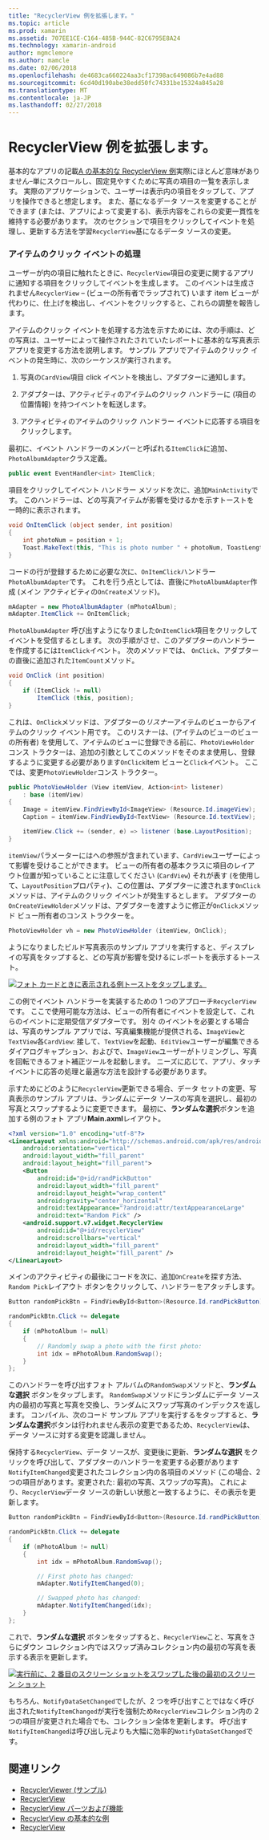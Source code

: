 ```yaml
---
title: "RecyclerView 例を拡張します。"
ms.topic: article
ms.prod: xamarin
ms.assetid: 707EE1CE-C164-485B-944C-82C6795E8A24
ms.technology: xamarin-android
author: mgmclemore
ms.author: mamcle
ms.date: 02/06/2018
ms.openlocfilehash: de4683ca660224aa3cf17398ac649086b7e4ad88
ms.sourcegitcommit: 6cd40d190abe38edd50fc74331be15324a845a28
ms.translationtype: MT
ms.contentlocale: ja-JP
ms.lasthandoff: 02/27/2018
---
```

# <a name="extending-the-recyclerview-example"></a>RecyclerView 例を拡張します。


基本的なアプリの記載[A の基本的な RecyclerView 例](~/android/user-interface/layouts/recycler-view/recyclerview-example.md)実際にほとんど意味がありません&ndash;単にスクロールし、固定見やすくために写真の項目の一覧を表示します。 実際のアプリケーションで、ユーザーは表示内の項目をタップして、アプリを操作できると想定します。 また、基になるデータ ソースを変更することができます (または、アプリによって変更する)、表示内容をこれらの変更一貫性を維持する必要があります。 次のセクションで項目をクリックしてイベントを処理し、更新する方法を学習`RecyclerView`基になるデータ ソースの変更。

<a name="itemclick" />

### <a name="handling-item-click-events"></a>アイテムのクリック イベントの処理

ユーザーが内の項目に触れたときに、`RecyclerView`項目の変更に関するアプリに通知する項目をクリックしてイベントを生成します。 このイベントは生成されません`RecyclerView` &ndash; (ビューの所有者でラップされて) います item ビューが代わりに、仕上げを検出し、イベントをクリックすると、これらの調整を報告します。

アイテムのクリック イベントを処理する方法を示すためには、次の手順は、どの写真は、ユーザーによって操作されたされていたレポートに基本的な写真表示アプリを変更する方法を説明します。 サンプル アプリでアイテムのクリック イベントの発生時に、次のシーケンスが実行されます。

1.  写真の`CardView`項目 click イベントを検出し、アダプターに通知します。

2.  アダプターは、アクティビティのアイテムのクリック ハンドラーに (項目の位置情報) を持つイベントを転送します。

3.  アクティビティのアイテムのクリック ハンドラー イベントに応答する項目をクリックします。

最初に、イベント ハンドラーのメンバーと呼ばれる`ItemClick`に追加、`PhotoAlbumAdapter`クラス定義。

```csharp
public event EventHandler<int> ItemClick;
```

項目をクリックしてイベント ハンドラー メソッドを次に、追加`MainActivity`です。
このハンドラーは、どの写真アイテムが影響を受けるかを示すトーストを一時的に表示されます。

```csharp
void OnItemClick (object sender, int position)
{
    int photoNum = position + 1;
    Toast.MakeText(this, "This is photo number " + photoNum, ToastLength.Short).Show();
}

```

コードの行が登録するために必要な次に、`OnItemClick`ハンドラー`PhotoAlbumAdapter`です。 これを行う点としては、直後に`PhotoAlbumAdapter`作成 (メイン アクティビティの`OnCreate`メソッド)。

```csharp
mAdapter = new PhotoAlbumAdapter (mPhotoAlbum);
mAdapter.ItemClick += OnItemClick;

```

`PhotoAlbumAdapter` 呼び出すようになりました`OnItemClick`項目をクリックしてイベントを受信するとします。 次の手順がさせ、このアダプターのハンドラーを作成するには`ItemClick`イベント。 次のメソッドでは、 `OnClick`、アダプターの直後に追加された`ItemCount`メソッド。

```csharp
void OnClick (int position)
{
    if (ItemClick != null)
        ItemClick (this, position);
}
```

これは、`OnClick`メソッドは、アダプターの*リスナー*アイテムのビューからアイテムのクリック イベント用です。 このリスナーは、(アイテムのビューのビューの所有者) を使用して、アイテムのビューに登録できる前に、`PhotoViewHolder`コンス トラクターは、追加の引数としてこのメソッドをそのまま使用し、登録するように変更する必要があります`OnClick`item ビューと`Click`イベント。
ここでは、変更`PhotoViewHolder`コンス トラクター。

```csharp
public PhotoViewHolder (View itemView, Action<int> listener)
    : base (itemView)
{
    Image = itemView.FindViewById<ImageView> (Resource.Id.imageView);
    Caption = itemView.FindViewById<TextView> (Resource.Id.textView);

    itemView.Click += (sender, e) => listener (base.LayoutPosition);
}

```

`itemView`パラメーターにはへの参照が含まれています、`CardView`ユーザーによって影響を受けることができます。 ビューの所有者の基本クラスに項目のレイアウト位置が知っていることに注意してください (`CardView`) それが表す (を使用して、`LayoutPosition`プロパティ)、この位置は、アダプターに渡されます`OnClick`メソッドは、アイテムのクリック イベントが発生するとします。 アダプターの`OnCreateViewHolder`メソッドは、アダプターを渡すように修正が`OnClick`メソッド ビュー所有者のコンス トラクターを。

```csharp
PhotoViewHolder vh = new PhotoViewHolder (itemView, OnClick);
```

ようになりましたビルド写真表示のサンプル アプリを実行すると、ディスプレイの写真をタップすると、どの写真が影響を受けるにレポートを表示するトースト。

[ ![フォト カードときに表示される例トーストをタップします。](extending-the-example-images/01-photo-selected-sml.png)](extending-the-example-images/01-photo-selected.png)

この例でイベント ハンドラーを実装するための 1 つのアプローチ`RecyclerView`です。 ここで使用可能な方法は、ビューの所有者にイベントを設定して、これらのイベントに定期受信アダプターです。 別々 のイベントを必要とする場合は、写真のサンプル アプリでは、写真編集機能が提供される、`ImageView`と`TextView`各`CardView`: 接して、`TextView`を起動、`EditView`ユーザーが編集できるダイアログキャプション、およびで、`ImageView`ユーザーがトリミングし、写真を回転できるフォト補正ツールを起動します。 ニーズに応じて、アプリ、タッチ イベントに応答の処理と最適な方法を設計する必要があります。

示すためにどのように`RecyclerView`更新できる場合、データ セットの変更、写真表示のサンプル アプリは、ランダムにデータ ソースの写真を選択し、最初の写真とスワップするように変更できます。 最初に、**ランダムな選択**ボタンを追加する例のフォト アプリ**Main.axml**レイアウト。

```xml
<?xml version="1.0" encoding="utf-8"?>
<LinearLayout xmlns:android="http://schemas.android.com/apk/res/android"
    android:orientation="vertical"
    android:layout_width="fill_parent"
    android:layout_height="fill_parent">
    <Button
        android:id="@+id/randPickButton"
        android:layout_width="fill_parent"
        android:layout_height="wrap_content"
        android:gravity="center_horizontal"
        android:textAppearance="?android:attr/textAppearanceLarge"
        android:text="Random Pick" />
    <android.support.v7.widget.RecyclerView
        android:id="@+id/recyclerView"
        android:scrollbars="vertical"
        android:layout_width="fill_parent"
        android:layout_height="fill_parent" />
</LinearLayout>
```

メインのアクティビティの最後にコードを次に、追加`OnCreate`を探す方法、`Random Pick`レイアウト ボタンをクリックして、ハンドラーをアタッチします。

```csharp
Button randomPickBtn = FindViewById<Button>(Resource.Id.randPickButton);

randomPickBtn.Click += delegate
{
    if (mPhotoAlbum != null)
    {
        // Randomly swap a photo with the first photo:
        int idx = mPhotoAlbum.RandomSwap();
    }
};

```

このハンドラーを呼び出すフォト アルバムの`RandomSwap`メソッドと、**ランダムな選択** ボタンをタップします。 `RandomSwap`メソッドにランダムにデータ ソース内の最初の写真と写真を交換し、ランダムにスワップ写真のインデックスを返します。 コンパイル、次のコード サンプル アプリを実行するをタップすると、**ランダムな選択**ボタンは行われません表示の変更であるため、`RecyclerView`は、データ ソースに対する変更を認識しません。

保持する`RecyclerView`、データ ソースが、変更後に更新、**ランダムな選択** をクリックを呼び出して、アダプターのハンドラーを変更する必要があります`NotifyItemChanged`変更されたコレクション内の各項目のメソッド (この場合、2 つの項目があります。変更された: 最初の写真、スワップの写真)。 これにより、`RecyclerView`データ ソースの新しい状態と一致するように、その表示を更新します。

```csharp
Button randomPickBtn = FindViewById<Button>(Resource.Id.randPickButton);

randomPickBtn.Click += delegate
{
    if (mPhotoAlbum != null)
    {
        int idx = mPhotoAlbum.RandomSwap();

        // First photo has changed:
        mAdapter.NotifyItemChanged(0);

        // Swapped photo has changed:
        mAdapter.NotifyItemChanged(idx);
    }
};

```

これで、**ランダムな選択** ボタンをタップすると、`RecyclerView`こと、写真をさらにダウン コレクション内ではスワップ済みコレクション内の最初の写真を表示する表示を更新します。

[ ![実行前に、2 番目のスクリーン ショットをスワップした後の最初のスクリーン ショット](extending-the-example-images/02-random-pick-sml.png)](extending-the-example-images/02-random-pick.png)

もちろん、`NotifyDataSetChanged`でしたが、2 つを呼び出すことではなく呼び出された`NotifyItemChanged`が実行を強制ため`RecyclerView`コレクション内の 2 つの項目が変更された場合でも、コレクション全体を更新します。 呼び出す`NotifyItemChanged`は呼び出し元よりも大幅に効率的`NotifyDataSetChanged`です。


## <a name="related-links"></a>関連リンク

- [RecyclerViewer (サンプル)](https://developer.xamarin.com/samples/monodroid/android5.0/RecyclerViewer)
- [RecyclerView](~/android/user-interface/layouts/recycler-view/index.md)
- [RecyclerView パーツおよび機能](~/android/user-interface/layouts/recycler-view/parts-and-functionality.md)
- [RecyclerView の基本的な例](~/android/user-interface/layouts/recycler-view/recyclerview-example.md)
- [RecyclerView](https://developer.android.com/reference/android/support/v7/widget/RecyclerView.html)
